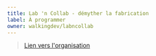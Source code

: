 ```yaml
---
title: Lab 'n Collab - démyther la fabrication
label: À programmer
owner: walkingdev/labncollab
---
```

> [Lien vers l'organisation](http://walkingdev.fr/)
